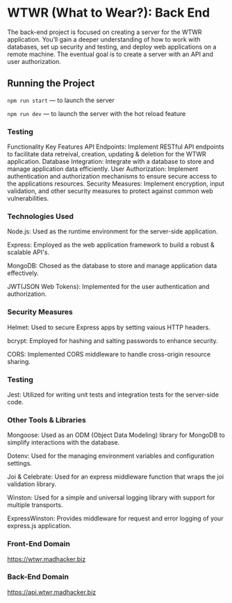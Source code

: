 # WTWR (What to Wear?): Back End

The back-end project is focused on creating a server for the WTWR application. You’ll gain a deeper understanding of how to work with databases, set up security and testing, and deploy web applications on a remote machine. The eventual goal is to create a server with an API and user authorization.

## Running the Project

`npm run start` — to launch the server

`npm run dev` — to launch the server with the hot reload feature

### Testing

Functionality Key Features API Endpoints: Implement RESTful API endpoints to facilitate data retreival, creation, updating & deletion for the WTWR application. Database Integration: Integrate with a database to store and manage application data efficiently. User Authorization: Implement authentication and authorization mechanisms to ensure secure access to the applications resources. Security Measures: Implement encryption, input validation, and other security measures to protect against common web vulnerabilities.

### Technologies Used

Node.js: Used as the runtime environment for the server-side application.

Express: Employed as the web application framework to build a robust & scalable API's.

MongoDB: Chosed as the database to store and manage application data effectively.

JWT(JSON Web Tokens): Implemented for the user authentication and authorization.

### Security Measures

Helmet: Used to secure Express apps by setting vaious HTTP headers.

bcrypt: Employed for hashing and salting passwords to enhance security.

CORS: Implemented CORS middleware to handle cross-origin resource sharing.

### Testing

Jest: Utilized for writing unit tests and integration tests for the server-side code.

### Other Tools & Libraries

Mongoose: Used as an ODM (Object Data Modeling) library for MongoDB to simplify interactions with the database.

Dotenv: Used for the managing environment variables and configuration settings.

Joi & Celebrate: Used for an express middleware function that wraps the joi validation library.

Winston: Used for a simple and universal logging library with support for multiple transports.

ExpressWinston: Provides middleware for request and error logging of your express.js application.

### Front-End Domain

https://wtwr.madhacker.biz

### Back-End Domain

https://api.wtwr.madhacker.biz

